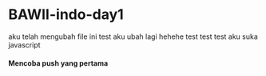 # BAWII-indo-day1

aku telah mengubah file ini
test aku ubah lagi hehehe
test test test
aku suka javascript
#### Mencoba push yang pertama